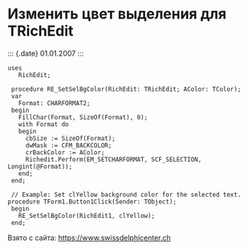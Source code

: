 Изменить цвет выделения для TRichEdit
=====================================

::: {.date}
01.01.2007
:::

    uses
       RichEdit;
     
     procedure RE_SetSelBgColor(RichEdit: TRichEdit; AColor: TColor);
     var
       Format: CHARFORMAT2;
     begin
       FillChar(Format, SizeOf(Format), 0);
       with Format do
       begin
         cbSize := SizeOf(Format);
         dwMask := CFM_BACKCOLOR;
         crBackColor := AColor;
         Richedit.Perform(EM_SETCHARFORMAT, SCF_SELECTION, Longint(@Format));
       end;
     end;
     
     // Example: Set clYellow background color for the selected text. 
    procedure TForm1.Button1Click(Sender: TObject);
     begin
       RE_SetSelBgColor(RichEdit1, clYellow);
     end;

Взято с сайта: <https://www.swissdelphicenter.ch>
